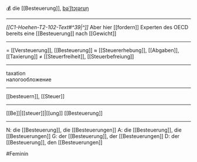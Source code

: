 💰 die [[Besteuerung]], [bəˈʃtɔɪ̯ərʊŋ](https://youglish.com/pronounce/Besteuerung/german)

---
*[[C1-Hoehen-T2-102-Text#^39|^]]* Aber hier [[fordern]] Experten des OECD bereits eine [[Besteuerung]] nach [[Gewicht]]

---
= [[Versteuerung]], [[Besteuerung]]
≈ [[Steuererhebung]], [[Abgaben]], [[Taxierung]]
≠ [[Steuerfreiheit]], [[Steuerbefreiung]]

---
taxation  
налогообложение

---
[[besteuern]], [[Steuer]]

---
[[Be]]|[[steuer]]|[[ung]]
[[Besteuerung]]


---
N: die [[Besteuerung]], die [[Besteuerungen]]
A: die [[Besteuerung]], die [[Besteuerungen]]
G: der [[Besteuerung]], der [[Besteuerungen]]
D: der [[Besteuerung]], den [[Besteuerungen]]


#Feminin 